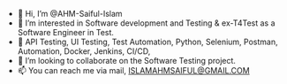 - 👋 Hi, I’m @AHM-Saiful-Islam
- 👀 I’m interested in Software development and Testing & ex-T4Test as a Software Engineer in Test.
- 🌱 API Testing, UI Testing, Test Automation, Python, Selenium, Postman, Automation, Docker, Jenkins, CI/CD, 
- 💞️ I’m looking to collaborate on the Software Testing project.
- 📫 You can reach me via mail, ISLAMAHMSAIFUL@GMAIL.COM

<!---
AHM-Saiful-Islam/AHM-Saiful-Islam is a ✨ special ✨ repository because its `README.md` (this file) appears on your GitHub profile.
You can click the Preview link to take a look at your changes.
--->
